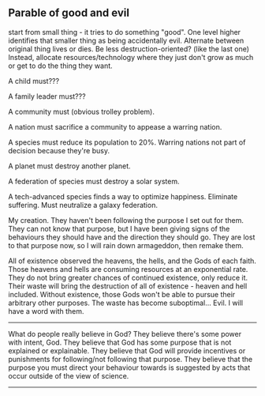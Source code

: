 
## Parable of good and evil

start from small thing - it tries to do something "good". One level higher identifies that smaller thing as being accidentally evil. Alternate between original thing lives or dies. Be less destruction-oriented? (like the last one) Instead, allocate resources/technology where they just don't grow as much or get to do the thing they want.


A child must???

A family leader must???

A community must (obvious trolley problem).

A nation must sacrifice a community to appease a warring nation.

A species must reduce its population to 20%. Warring nations not part of decision because they're busy.

A planet must destroy another planet.

A federation of species must destroy a solar system.

A tech-advanced species finds a way to optimize happiness. Eliminate suffering. Must neutralize a galaxy federation.

My creation. They haven't been following the purpose I set out for them. They can not know that purpose, but I have been giving signs of the behaviours they should have and the direction they should go. They are lost to that purpose now, so I will rain down armageddon, then remake them.

All of existence observed the heavens, the hells, and the Gods of each faith. Those heavens and hells are consuming resources at an exponential rate. They do not bring greater chances of continued existence, only reduce it. Their waste will bring the destruction of all of existence - heaven and hell included. Without existence, those Gods won't be able to pursue their arbitrary other purposes. The waste has become suboptimal... Evil. I will have a word with them.

---

What do people really believe in God? They believe there's some power with intent, God. They believe that God has some purpose that is not explained or explainable. They believe that God will provide incentives or punishments for following/not following that purpose. They believe that the purpose you must direct your behaviour towards is suggested by acts that occur outside of the view of science.

---